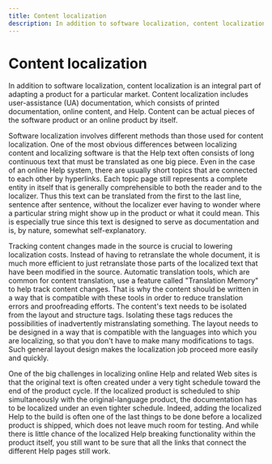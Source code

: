 ```yaml
---
title: Content localization
description: In addition to software localization, content localization is an integral part of adapting a product for a particular market. 
---
```


# Content localization

In addition to software localization, content localization is an integral part of adapting a product for a particular market.
Content localization includes user-assistance (UA) documentation, which consists of printed documentation, online content, and Help.
Content can be actual pieces of the software product or an online product by itself.

Software localization involves different methods than those used for content localization.
One of the most obvious differences between localizing content and localizing software is that the Help text often consists of long continuous text that must be translated as one big piece.
Even in the case of an online Help system, there are usually short topics that are connected to each other by hyperlinks.
Each topic page still represents a complete entity in itself that is generally comprehensible to both the reader and to the localizer.
Thus this text can be translated from the first to the last line, sentence after sentence, without the localizer ever having to wonder where a particular string might show up in the product or what it could mean.
This is especially true since this text is designed to serve as documentation and is, by nature, somewhat self-explanatory.

Tracking content changes made in the source is crucial to lowering localization costs.
Instead of having to retranslate the whole document, it is much more efficient to just retranslate those parts of the localized text that have been modified in the source.
Automatic translation tools, which are common for content translation, use a feature called "Translation Memory" to help track content changes.
That is why the content should be written in a way that is compatible with these tools in order to reduce translation errors and proofreading efforts.
The content's text needs to be isolated from the layout and structure tags.
Isolating these tags reduces the possibilities of inadvertently mistranslating something.
The layout needs to be designed in a way that is compatible with the languages into which you are localizing, so that you don't have to make many modifications to tags.
Such general layout design makes the localization job proceed more easily and quickly.

One of the big challenges in localizing online Help and related Web sites is that the original text is often created under a very tight schedule toward the end of the product cycle.
If the localized product is scheduled to ship simultaneously with the original-language product, the documentation has to be localized under an even tighter schedule.
Indeed, adding the localized Help to the build is often one of the last things to be done before a localized product is shipped, which does not leave much room for testing.
And while there is little chance of the localized Help breaking functionality within the product itself, you still want to be sure that all the links that connect the different Help pages still work.
